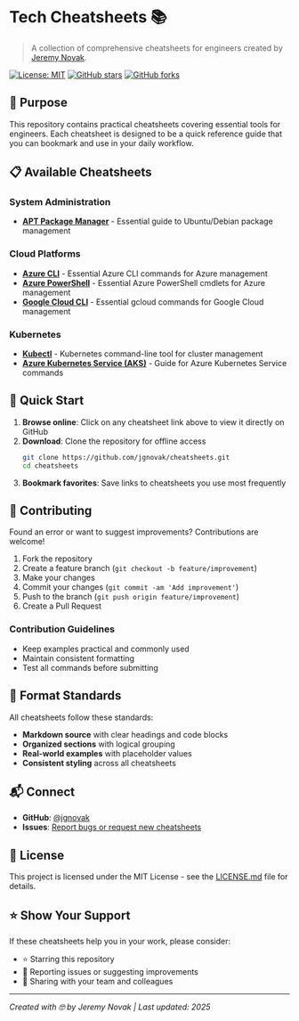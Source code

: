 # Tech Cheatsheets 📚

> A collection of comprehensive cheatsheets for engineers created by [Jeremy Novak](https://github.com/jgnovak).

[![License: MIT](https://img.shields.io/badge/License-MIT-yellow.svg)](https://opensource.org/licenses/MIT)
[![GitHub stars](https://img.shields.io/github/stars/jgnovak/cheatsheets.svg)](https://github.com/jgnovak/cheatsheets/stargazers)
[![GitHub forks](https://img.shields.io/github/forks/jgnovak/cheatsheets.svg)](https://github.com/jgnovak/cheatsheets/network)

## 🎯 Purpose

This repository contains practical cheatsheets covering essential tools for engineers. Each cheatsheet is designed to be a quick reference guide that you can bookmark and use in your daily workflow.

## 📋 Available Cheatsheets

### System Administration
- **[APT Package Manager](apt-cheatsheet.md)** - Essential guide to Ubuntu/Debian package management

### Cloud Platforms
- **[Azure CLI](azure-cli-cheatsheet.md)** - Essential Azure CLI commands for Azure management
- **[Azure PowerShell](azure-powershell-cheatsheet.md)** - Essential Azure PowerShell cmdlets for Azure management
- **[Google Cloud CLI](gcloud-cheatsheet.md)** - Essential gcloud commands for Google Cloud management

### Kubernetes
- **[Kubectl](kubectl-cheatsheet.md)** - Kubernetes command-line tool for cluster management
- **[Azure Kubernetes Service (AKS)](aks-cheatsheet.md)** - Guide for Azure Kubernetes Service commands

## 🚀 Quick Start

1. **Browse online**: Click on any cheatsheet link above to view it directly on GitHub
2. **Download**: Clone the repository for offline access
   ```bash
   git clone https://github.com/jgnovak/cheatsheets.git
   cd cheatsheets
   ```
3. **Bookmark favorites**: Save links to cheatsheets you use most frequently


## 🤝 Contributing

Found an error or want to suggest improvements? Contributions are welcome!

1. Fork the repository
2. Create a feature branch (`git checkout -b feature/improvement`)
3. Make your changes
4. Commit your changes (`git commit -am 'Add improvement'`)
5. Push to the branch (`git push origin feature/improvement`)
6. Create a Pull Request

### Contribution Guidelines
- Keep examples practical and commonly used
- Maintain consistent formatting
- Test all commands before submitting

## 🎨 Format Standards

All cheatsheets follow these standards:
- **Markdown source** with clear headings and code blocks
- **Organized sections** with logical grouping
- **Real-world examples** with placeholder values
- **Consistent styling** across all cheatsheets

## 📬 Connect

- **GitHub**: [@jgnovak](https://github.com/jgnovak)
- **Issues**: [Report bugs or request new cheatsheets](https://github.com/jgnovak/cheatsheets/issues)

## 📄 License

This project is licensed under the MIT License - see the [LICENSE.md](LICENSE.md) file for details.

## ⭐ Show Your Support

If these cheatsheets help you in your work, please consider:
- ⭐ Starring this repository
- 🐛 Reporting issues or suggesting improvements
- 📢 Sharing with your team and colleagues

---

*Created with 🤓 by Jeremy Novak | Last updated: 2025* 